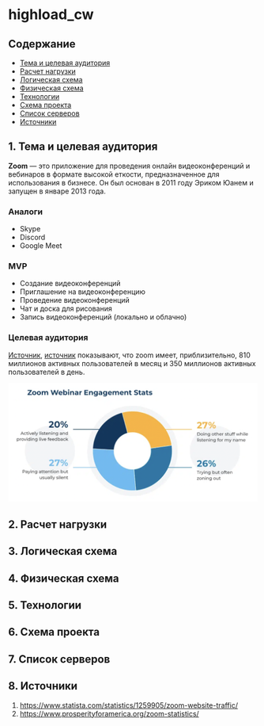 # highload_cw

## Содержание

* [Тема и целевая аудитория](#1)
* [Расчет нагрузки](#2)
* [Логическая схема](#3)
* [Физическая схема](#4)
* [Технологии](#5)
* [Схема проекта](#6)
* [Список серверов](#7)
* [Источники](#8)


## 1. Тема и целевая аудитория <a name="1"></a>

**Zoom** — это приложение для проведения онлайн видеоконференций и вебинаров в формате высокой еткости, предназначенное для использования в бизнесе. Он был основан в 2011 году Эриком Юанем и запущен в январе 2013 года.

### Аналоги

- Skype
- Discord
- Google Meet

### MVP

- Создание видеоконференций
- Приглашение на видеоконференцию
- Проведение видеоконференций
- Чат и доска для рисования
- Запись видеоконференций (локально и облачно)

### Целевая аудитория

[Источник](https://www.statista.com/statistics/1259905/zoom-website-traffic/),
[источник](https://www.prosperityforamerica.org/zoom-statistics/)
показывают, что zoom имеет, приблизительно, 810 миллионов активных пользователей в месяц и 350 миллионов активных пользователей в день.

![Image alt](https://github.com/ArKarina/highload_cw/raw/main/img/Webinar.png)

## 2. Расчет нагрузки <a name="2"></a>

## 3. Логическая схема <a name="3"></a>

## 4. Физическая схема <a name="4"></a>

## 5. Технологии <a name="5"></a>

## 6. Схема проекта <a name="6"></a>

## 7. Список серверов <a name="7"></a>

## 8. Источники <a name="8"></a>

1. https://www.statista.com/statistics/1259905/zoom-website-traffic/
2. https://www.prosperityforamerica.org/zoom-statistics/
